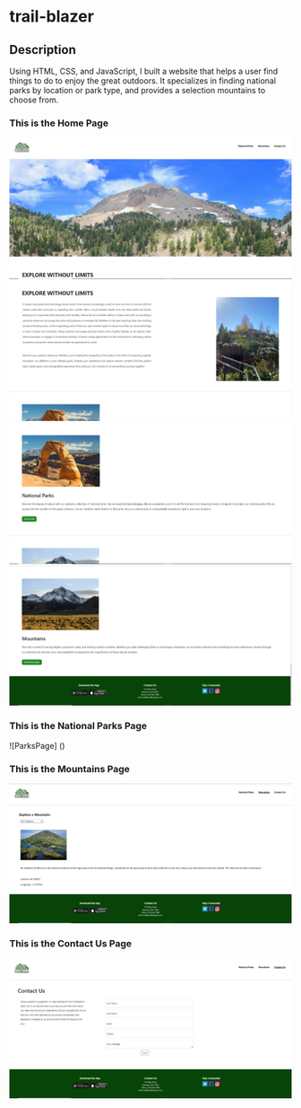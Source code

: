 # trail-blazer

## Description

Using HTML, CSS, and JavaScript, I built a website that helps a user find things to do to enjoy the great outdoors. It specializes in finding national parks by location or park type, and provides a selection mountains to choose from. 

### This is the Home Page
![HomePage](/images/home1.JPG)
![HomePage](/images/home2.JPG)
![HomePage](/images/home3.JPG)
![HomePage](/images/home4.JPG)

### This is the National Parks Page
![ParksPage] ()

### This is the Mountains Page
![MountainsPage](/images/mountains.JPG)

### This is the Contact Us Page
![ContactPage](/images/contact.JPG)